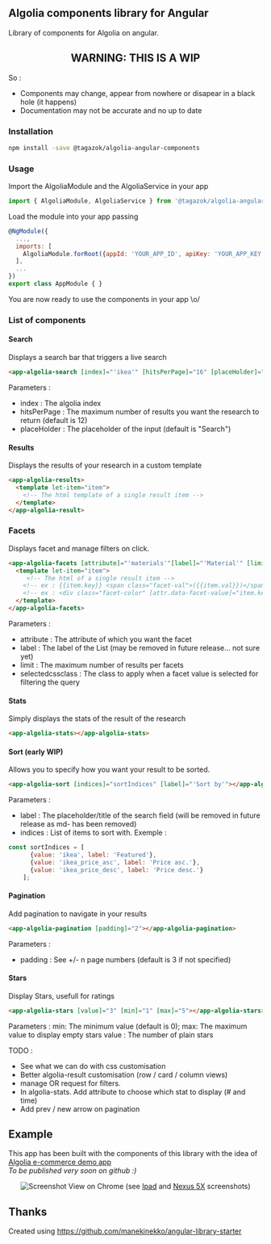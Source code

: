 ## Algolia components library for Angular

Library of components for Algolia on angular.

  <h2 align="center">WARNING: THIS IS A WIP</h2>

So :
* Components may change, appear from nowhere or disapear in a black hole (it happens)
* Documentation may not be accurate and no up to date

### Installation
```sh
npm install -save @tagazok/algolia-angular-components
```

### Usage
Import the AlgoliaModule and the AlgoliaService in your app
```javascript
import { AlgoliaModule, AlgoliaService } from '@tagazok/algolia-angular-components'
```  
  
Load the module into your app passing

```javascript
@NgModule({
  ...,
  imports: [
    AlgoliaModule.forRoot({appId: 'YOUR_APP_ID', apiKey: 'YOUR_APP_KEY'}),
  ],
  ...
})
export class AppModule { }
```
You are now ready to use the components in your app \o/

### List of components

#### Search
Displays a search bar that triggers a live search
```html
<app-algolia-search [index]="'ikea'" [hitsPerPage]="16" [placeHolder]="Enter text..."></app-algolia-search>
```
Parameters :
* index : The algolia index
* hitsPerPage : The maximum number of results you want the research to return (default is 12)
* placeHolder : The placeholder of the input (default is "Search")


#### Results
Displays the results of your research in a custom template
```html
<app-algolia-results>
  <template let-item="item">
    <!-- The html template of a single result item -->
  </template>
</app-algolia-result>
```

### Facets
Displays facet and manage filters on click.
```html
<app-algolia-facets [attribute]="'materials'"[label]="'Material'" [limit]="'10'" [selectedcssclass]="'selected-filter'">
  <template let-item="item">
     <!-- The html of a single result item -->
    <!-- ex : {{item.key}} <span class="facet-val">({{item.val}})</span> -->
    <!-- ex : <div class="facet-color" [attr.data-facet-value]="item.key">&nbsp;</div> -->
  </template>
</app-algolia-facets>
```
Parameters :
* attribute : The attribute of which you want the facet
* label : The label of the List (may be removed in future release... not sure yet)
* limit : The maximum number of results per facets
* selectedcssclass : The class to apply when a facet value is selected for filtering the query


#### Stats
Simply displays the stats of the result of the research
```html
<app-algolia-stats></app-algolia-stats>
```
<!--Parameters :-->

#### Sort (early WIP)
Allows you to specify how you want your result to be sorted.
```html
<app-algolia-sort [indices]="sortIndices" [label]="'Sort by'"></app-algolia-sort>
```
Parameters :
* label : The placeholder/title of the search field (will be removed in future release as md- has been removed)
* indices : List of items to sort with. Exemple :
```javascript
const sortIndices = [
      {value: 'ikea', label: 'Featured'},
      {value: 'ikea_price_asc', label: 'Price asc.'},
      {value: 'ikea_price_desc', label: 'Price desc.'}
    ];
```

#### Pagination
Add pagination to navigate in your results
```html
<app-algolia-pagination [padding]="2"></app-algolia-pagination>
```
Parameters :
* padding : See +/- n page numbers (default is 3 if not specified)

#### Stars 
Display Stars, usefull for ratings
```html
<app-algolia-stars [value]="3" [min]="1" [max]="5"></app-algolia-stars>
```
Parameters :
min: The minimum value (default is 0);
max: The maximum value to display empty stars
value : The number of plain stars

TODO :
* See what we can do with css customisation 
* Better algolia-result customisation (row / card / column views)
* manage OR request for filters.
* In algolia-stats. Add attribute to choose which stat to display (# and time)
* Add prev / new arrow on pagination

## Example
This app has been built with the components of this library with the idea of <a href="https://community.algolia.com/instantsearch.js/examples/e-commerce/">Algolia e-commerce demo app</a>  
*To be published very soon on github :)*
<p align="center">
  <img src="http://oleplus.free.fr/screenshots/algolia-computer-full.png" alt="Screenshot" />
  View on Chrome (see <a href="http://oleplus.free.fr/screenshots/algolia-ipad.png" title="Ipad" target="_blank">Ipad</a> and <a href="http://oleplus.free.fr/screenshots/algolia-android.png" title="Nexus 5X" target="_blank">Nexus 5X</a> screenshots)
</p>


## Thanks
Created using https://github.com/manekinekko/angular-library-starter
